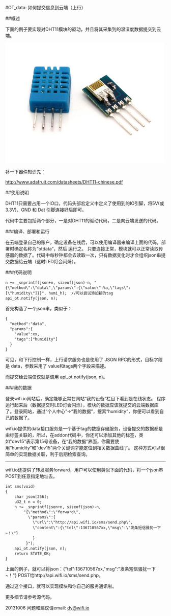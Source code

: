 ﻿#OT_data: 如何提交信息到云端（上行）


##概述

下面的例子要实现对DHT11模块的驱动，并且将其采集到的温湿度数据提交到云端。

![dht11](../../addons_img/dht11.jpg)

补一下器件知识先：

http://www.adafruit.com/datasheets/DHT11-chinese.pdf

##使用说明

DHT11只需要占用一个IO口，代码头部宏定义中定义了使用到的IO引脚，将5V(或3.3V)、GND 和 Dat 引脚连接好后即可。

代码中主要包括两个部分，一是对DHT11的驱动代码，二是向云端发送的代码。


###编译、部署和运行

在云端登录自己的账户，确定设备在线后，可以使用编译器来编译上面的代码，部署时确定名称为“otdata”，然后 运行之。
只要连接正常，模块就可以正常读取传感器的数据了。代码中每秒钟都会去读取一次，只有数据变化时才会组织json串提交数据给云端（这时LED灯会闪烁）。

###代码说明

	n += _snprintf(json+n, sizeof(json)-n, "{\"method\":\"data\",\"params\":{\"value\":%u,\"tags\":[\"humidity\"]}}", humi_h); 	//可以尝试添加新的tag
	api_ot.notify(json, n);

首先构造了一个json串，类似于：

	{
	  "method":"data",
	  "params":{
	    "value":xx,
	    "tags":["humidity"]
	  }
	}

可见，和下行控制一样，上行请求服务也是使用了 JSON RPC的形式，目标字段是 data，参数采用了 value和tags两个字段来描述。

而提交给云端仅仅就是调用 api_ot.notify(json, n)。

###我的数据

登录wifi.io网站后，确定能够正常在网站“我的设备”栏目下看到是在线状态。
程序运行起来后（数据提交时LED灯会闪烁），模块的数据应该就提交的云端数据库了。登录网站，通过“个人中心”->“我的数据”，搜索“humidity”，你便可以看到自己的数据了。

wifi.io提供的data接口服务是一个基于tag的数据存储服务，设备提交的数据都是由标签关联的，所以，在addon代码中，你还可以添加其他的标签，类如"dev15"表示第15号设备，在“我的数据”界面，你需要使用“humidity”和“dev15”两个关键词才能定位到相关数据曲线了。
这种方式可以很简单的实现数据关联，利于后期检索查询。


****
wifi.io还提供了转发服务forward，用户可以使用类似下面的代码，将一个json串POST到任意指定地址去。

	int sms(void)
	{
		char json[256];
		u32_t n = 0;
		n += _snprintf(json+n, sizeof(json)-n, 
			"{\"method\":\"forward\",
			  \"params\":{
				\"url\":\"http://api.wifi.io/sms/send.php\",
				\"content\":{\"tel\":136710567xx,\"msg\":\"发条短信骚扰一下~！\"}
				}
			 }"); 
		api_ot.notify(json, n);
		return STATE_OK;
	}

上面的例子，就可以将json：{"tel":136710567xx,"msg":"发条短信骚扰一下~！"} POST给http://api.wifi.io/sms/send.php。

通过这个接口，就可以实现模块和你自己的服务通讯啦。




更多细节请参考源代码。

20131006
问题和建议请email: dy@wifi.io 


